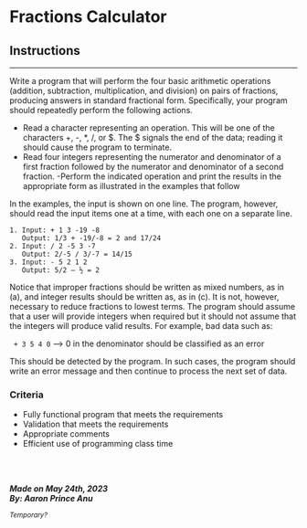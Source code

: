 # **Fractions Calculator**

## Instructions
---

Write a program that will perform the four basic arithmetic operations (addition, subtraction, multiplication, and division) on pairs of fractions, producing answers in standard fractional form. Specifically, your program should repeatedly perform the following actions.

- Read a character representing an operation. This will be one of the characters +, -, *, /, or $. The $ signals the end of the data; reading it should cause the program to terminate.
- Read four integers representing the numerator and denominator of a first fraction followed by the numerator and denominator of a second fraction.
-Perform the indicated operation and print the results in the appropriate form as illustrated in the examples that follow

In the examples, the input is shown on one line. The program, however, should read the input items one at a time, with each one on a separate line.
```
1. Input: + 1 3 -19 -8 
   Output: 1/3 + -19/-8 = 2 and 17/24
2. Input: / 2 -5 3 -7 
   Output: 2/-5 / 3/-7 = 14/15
3. Input: - 5 2 1 2 
   Output: 5/2 – ½ = 2
```

Notice that improper fractions should be written as mixed numbers, as in (a), and integer results should be written as, as in (c). It is not, however, necessary to reduce fractions to lowest terms. The program should assume that a user will provide integers when required but it should not assume that the integers will produce valid results. For example, bad data such as:

` + 3 5 4 0` --> 0 in the denominator should be classified as an error

This should be detected by the program. In such cases, the program should write an error message and then continue to process the next set of data. 

 



### Criteria
- Fully functional program that meets the requirements
- Validation that meets the requirements
- Appropriate comments
- Efficient use of programming class time

<br></br>

***Made on May 24th, 2023***\
***By: Aaron Prince Anu***


<sub>*Temporary?*</sub>